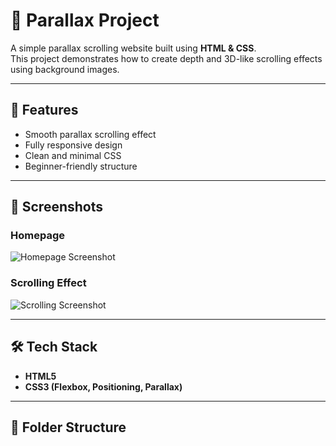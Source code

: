 # 🌌 Parallax Project

A simple parallax scrolling website built using **HTML & CSS**.  
This project demonstrates how to create depth and 3D-like scrolling effects using background images.

---

## 🚀 Features
- Smooth parallax scrolling effect
- Fully responsive design
- Clean and minimal CSS
- Beginner-friendly structure

---

## 📸 Screenshots

### Homepage
![Homepage Screenshot](images/homepage.png)

### Scrolling Effect
![Scrolling Screenshot](images/scrolling.png)

---

## 🛠️ Tech Stack
- **HTML5**
- **CSS3 (Flexbox, Positioning, Parallax)**

---

## 📂 Folder Structure
